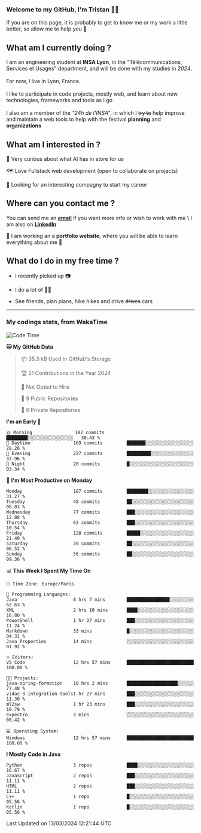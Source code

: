 ### Welcome to my GitHub, I'm Tristan 👨‍💻

If you are on this page, it is probably to get to know me or my work a little better, so allow me to help you 💁

## What am I currently doing ?

I am an engineering student at **INSA Lyon**, in the "Télécommunications, Services et Usages" department, and will be done with my studies in *2024*. \
\
For now, I live in Lyon, France. \
\
I like to participate in code projects, mostly web, and learn about new technologies, frameworks and tools as I go
\
\
I also am a member of the *"24h de l'INSA"*, in which I ~~try to~~  help improve and maintain a web tools to help with the festival **planning** and **organizations**

## What am I interested in ?
   
   🤖 Very curious about what AI has in store for us
   
   🗺️ Love Fullstack web development (open to collaborate on projects)

   🤔 Looking for an interesting compagny to start my career

## Where can you contact me ?

You can send me an **[email](mailto:tristan.dve@gmail.com)** if you want more info or wish to work with me \\
I am also on **[LinkedIn](https://www.linkedin.com/in/tristan-devin/)**

🚧 I am working an a **portfolio website**, where you will be able to learn everything about me 🚧

## What do I do in my free time ?

 - I recently picked up 📷
   
 - I do a lot of 🧗‍♂️
   
 - See friends, plan plans, hike hikes and drive ~~drives~~ cars

---
### My codings stats, from WakaTime

<!--START_SECTION:waka-->
![Code Time](http://img.shields.io/badge/Code%20Time-327%20hrs%2010%20mins-blue)

**🐱 My GitHub Data** 

> 📦 35.3 kB Used in GitHub's Storage 
 > 
> 🏆 21 Contributions in the Year 2024
 > 
> 🚫 Not Opted to Hire
 > 
> 📜 9 Public Repositories 
 > 
> 🔑 6 Private Repositories 
 > 
**I'm an Early 🐤** 

```text
🌞 Morning                182 commits         ████████░░░░░░░░░░░░░░░░░   30.43 % 
🌆 Daytime                169 commits         ███████░░░░░░░░░░░░░░░░░░   28.26 % 
🌃 Evening                227 commits         █████████░░░░░░░░░░░░░░░░   37.96 % 
🌙 Night                  20 commits          █░░░░░░░░░░░░░░░░░░░░░░░░   03.34 % 
```
📅 **I'm Most Productive on Monday** 

```text
Monday                   187 commits         ████████░░░░░░░░░░░░░░░░░   31.27 % 
Tuesday                  48 commits          ██░░░░░░░░░░░░░░░░░░░░░░░   08.03 % 
Wednesday                77 commits          ███░░░░░░░░░░░░░░░░░░░░░░   12.88 % 
Thursday                 63 commits          ███░░░░░░░░░░░░░░░░░░░░░░   10.54 % 
Friday                   128 commits         █████░░░░░░░░░░░░░░░░░░░░   21.40 % 
Saturday                 39 commits          ██░░░░░░░░░░░░░░░░░░░░░░░   06.52 % 
Sunday                   56 commits          ██░░░░░░░░░░░░░░░░░░░░░░░   09.36 % 
```


📊 **This Week I Spent My Time On** 

```text
🕑︎ Time Zone: Europe/Paris

💬 Programming Languages: 
Java                     8 hrs 7 mins        ████████████████░░░░░░░░░   62.63 % 
XML                      2 hrs 10 mins       ████░░░░░░░░░░░░░░░░░░░░░   16.80 % 
PowerShell               1 hr 27 mins        ███░░░░░░░░░░░░░░░░░░░░░░   11.24 % 
Markdown                 33 mins             █░░░░░░░░░░░░░░░░░░░░░░░░   04.31 % 
Java Properties          14 mins             ░░░░░░░░░░░░░░░░░░░░░░░░░   01.92 % 

🔥 Editors: 
VS Code                  12 hrs 57 mins      █████████████████████████   100.00 % 

🐱‍💻 Projects: 
java-spring-formation    10 hrs 2 mins       ███████████████████░░░░░░   77.48 % 
vidas-3-integration-tools1 hr 27 mins        ███░░░░░░░░░░░░░░░░░░░░░░   11.30 % 
ml2sw                    1 hr 23 mins        ███░░░░░░░░░░░░░░░░░░░░░░   10.79 % 
expectro                 3 mins              ░░░░░░░░░░░░░░░░░░░░░░░░░   00.42 % 

💻 Operating System: 
Windows                  12 hrs 57 mins      █████████████████████████   100.00 % 
```

**I Mostly Code in Java** 

```text
Python                   3 repos             ████░░░░░░░░░░░░░░░░░░░░░   16.67 % 
JavaScript               2 repos             ███░░░░░░░░░░░░░░░░░░░░░░   11.11 % 
HTML                     2 repos             ███░░░░░░░░░░░░░░░░░░░░░░   11.11 % 
C++                      1 repo              █░░░░░░░░░░░░░░░░░░░░░░░░   05.56 % 
Kotlin                   1 repo              █░░░░░░░░░░░░░░░░░░░░░░░░   05.56 % 
```




 Last Updated on 13/03/2024 12:21:44 UTC
<!--END_SECTION:waka-->
